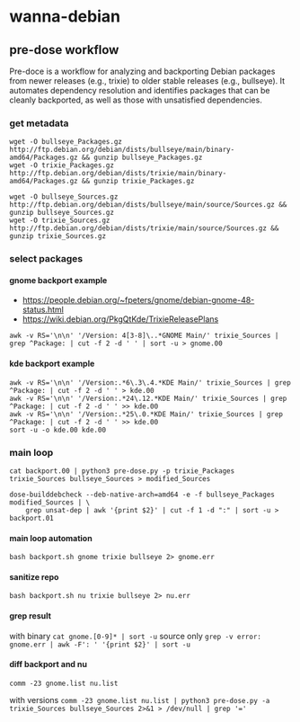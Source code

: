 # wanna-debian

## pre-dose workflow

Pre-doce is a workflow for analyzing and backporting Debian packages from newer releases (e.g., trixie) to older stable releases (e.g., bullseye). It automates dependency resolution and identifies packages that can be cleanly backported, as well as those with unsatisfied dependencies.

### get metadata

```
wget -O bullseye_Packages.gz http://ftp.debian.org/debian/dists/bullseye/main/binary-amd64/Packages.gz && gunzip bullseye_Packages.gz
wget -O trixie_Packages.gz http://ftp.debian.org/debian/dists/trixie/main/binary-amd64/Packages.gz && gunzip trixie_Packages.gz

wget -O bullseye_Sources.gz http://ftp.debian.org/debian/dists/bullseye/main/source/Sources.gz && gunzip bullseye_Sources.gz
wget -O trixie_Sources.gz http://ftp.debian.org/debian/dists/trixie/main/source/Sources.gz && gunzip trixie_Sources.gz
```

### select packages

#### gnome backport example

* https://people.debian.org/~fpeters/gnome/debian-gnome-48-status.html
* https://wiki.debian.org/PkgQtKde/TrixieReleasePlans

```
awk -v RS='\n\n' '/Version: 4[3-8]\..*GNOME Main/' trixie_Sources | grep ^Package: | cut -f 2 -d ' ' | sort -u > gnome.00
```

#### kde backport example

```
awk -v RS='\n\n' '/Version:.*6\.3\.4.*KDE Main/' trixie_Sources | grep ^Package: | cut -f 2 -d ' ' > kde.00
awk -v RS='\n\n' '/Version:.*24\.12.*KDE Main/' trixie_Sources | grep ^Package: | cut -f 2 -d ' ' >> kde.00
awk -v RS='\n\n' '/Version:.*25\.0.*KDE Main/' trixie_Sources | grep ^Package: | cut -f 2 -d ' ' >> kde.00
sort -u -o kde.00 kde.00
```

### main loop

```
cat backport.00 | python3 pre-dose.py -p trixie_Packages trixie_Sources bullseye_Sources > modified_Sources

dose-builddebcheck --deb-native-arch=amd64 -e -f bullseye_Packages modified_Sources | \
    grep unsat-dep | awk '{print $2}' | cut -f 1 -d ":" | sort -u > backport.01
```

#### main loop automation

`bash backport.sh gnome trixie bullseye 2> gnome.err`

#### sanitize repo

`bash backport.sh nu trixie bullseye 2> nu.err`

#### grep result

with binary `cat gnome.[0-9]* | sort -u`
source only `grep -v error: gnome.err | awk -F': ' '{print $2}' | sort -u`

#### diff backport and nu

`comm -23 gnome.list nu.list`

with versions `comm -23 gnome.list nu.list | python3 pre-dose.py -a trixie_Sources bullseye_Sources 2>&1 > /dev/null | grep '='`
